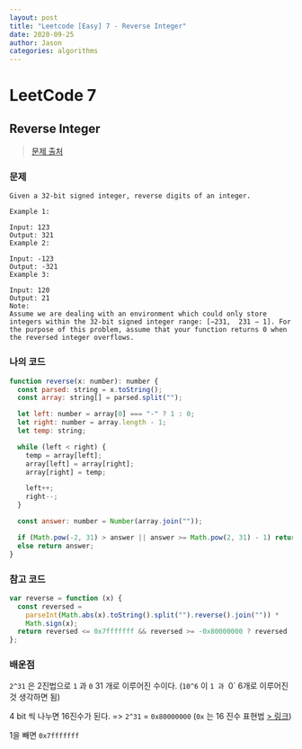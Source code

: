 ```yaml
---
layout: post
title: "Leetcode [Easy] 7 - Reverse Integer"
date: 2020-09-25
author: Jason
categories: algorithms
---
```


# LeetCode 7

## Reverse Integer

> [문제 출처](https://leetcode.com/problems/reverse-integer/)

### 문제

```
Given a 32-bit signed integer, reverse digits of an integer.

Example 1:

Input: 123
Output: 321
Example 2:

Input: -123
Output: -321
Example 3:

Input: 120
Output: 21
Note:
Assume we are dealing with an environment which could only store integers within the 32-bit signed integer range: [−231,  231 − 1]. For the purpose of this problem, assume that your function returns 0 when the reversed integer overflows.
```

### 나의 코드

```javascript
function reverse(x: number): number {
  const parsed: string = x.toString();
  const array: string[] = parsed.split("");

  let left: number = array[0] === "-" ? 1 : 0;
  let right: number = array.length - 1;
  let temp: string;

  while (left < right) {
    temp = array[left];
    array[left] = array[right];
    array[right] = temp;

    left++;
    right--;
  }

  const answer: number = Number(array.join(""));

  if (Math.pow(-2, 31) > answer || answer >= Math.pow(2, 31) - 1) return 0;
  else return answer;
}
```

### 참고 코드

```javascript
var reverse = function (x) {
  const reversed =
    parseInt(Math.abs(x).toString().split("").reverse().join("")) *
    Math.sign(x);
  return reversed <= 0x7fffffff && reversed >= -0x80000000 ? reversed : 0;
};
```

### 배운점

`2^31` 은 2진법으로 `1` 과 `0` 31 개로 이루어진 수이다. (`10^6` 이 `1 과 `0` 6개로 이루어진 것 생각하면 됨)

4 bit 씩 나누면 16진수가 된다. => `2^31` = `0x80000000` (`0x` 는 16 진수 표현법 [> 링크](https://seong7.github.io/algorithms/2020/07/20/leetcode-67.html))

1을 빼면 `0x7fffffff`

